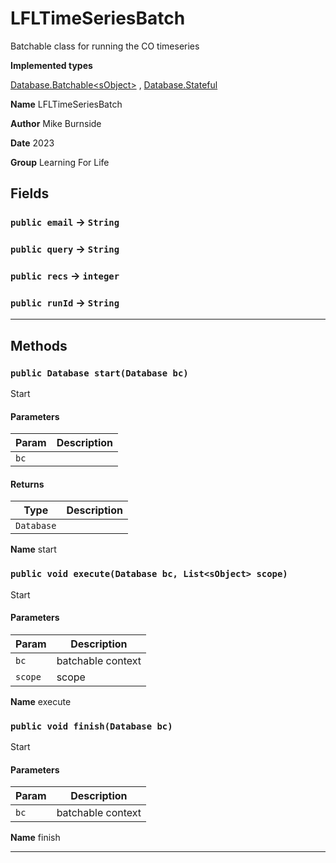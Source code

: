 # LFLTimeSeriesBatch

Batchable class for running the CO timeseries

**Implemented types**

[Database.Batchable&lt;sObject&gt;](Database.Batchable<sObject>)
,
[Database.Stateful](Database.Stateful)

**Name** LFLTimeSeriesBatch

**Author** Mike Burnside

**Date** 2023

**Group** Learning For Life

## Fields

### `public email` → `String`

### `public query` → `String`

### `public recs` → `integer`

### `public runId` → `String`

---

## Methods

### `public Database start(Database bc)`

Start

#### Parameters

| Param | Description |
| ----- | ----------- |
| `bc`  |             |

#### Returns

| Type       | Description |
| ---------- | ----------- |
| `Database` |             |

**Name** start

### `public void execute(Database bc, List<sObject> scope)`

Start

#### Parameters

| Param   | Description       |
| ------- | ----------------- |
| `bc`    | batchable context |
| `scope` | scope             |

**Name** execute

### `public void finish(Database bc)`

Start

#### Parameters

| Param | Description       |
| ----- | ----------------- |
| `bc`  | batchable context |

**Name** finish

---
